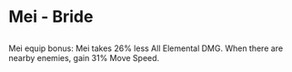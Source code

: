 # Mei - Bride

## 

Mei equip bonus: Mei takes 26% less All Elemental DMG. When there are nearby enemies, gain 31% Move Speed.